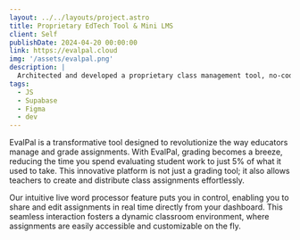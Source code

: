 ```yaml
---
layout: ../../layouts/project.astro
title: Proprietary EdTech Tool & Mini LMS
client: Self
publishDate: 2024-04-20 00:00:00
link: https://evalpal.cloud
img: '/assets/evalpal.png'
description: |
  Architected and developed a proprietary class management tool, no-code assignment builder and a shareable word processor all-in-one.
tags:
  - JS
  - Supabase
  - Figma
  - dev
---
```


EvalPal is a transformative tool designed to revolutionize the way educators manage and grade assignments. With EvalPal, grading becomes a breeze, reducing the time you spend evaluating student work to just 5% of what it used to take. This innovative platform is not just a grading tool; it also allows teachers to create and distribute class assignments effortlessly.

Our intuitive live word processor feature puts you in control, enabling you to share and edit assignments in real time directly from your dashboard. This seamless interaction fosters a dynamic classroom environment, where assignments are easily accessible and customizable on the fly.